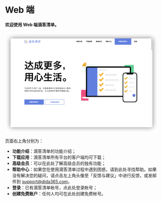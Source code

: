 # Web 端

#### 欢迎使用 Web 端滴答清单。

![](./images/web/web-start.png)

页面右上角分别为：

* **功能介绍**：滴答清单的功能介绍；
* **下载应用**：滴答清单所有平台的客户端均可下载；
* **高级会员**：可以在此处了解高级会员的独有功能；
* **帮助中心**：如果您在使用滴答清单过程中遇到困惑，请到此处寻找帮助。如果没有解决您的疑问，请点击左上角头像至「反馈与建议」中进行反馈，或发邮件到 support@dida365.com。
* **登录**：已有滴答清单帐号，点此处登录帐号；
* **创建免费账户**：任何人均可在此处创建免费帐号。


